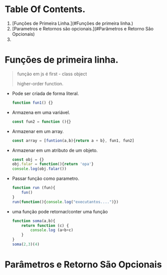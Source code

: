 # Table Of Contents.

1. [Funções de Primeira Linha.](#Funções de primeira linha.)
2. [Parametros e Retornos são opcionais.](#Parâmetros e Retorno São Opcionais)
3. 



# Funções de primeira linha.



> função em js é first - class object
>
> higher-order function.

* Pode ser criada de forma literal.

  ```javascript
  function fun1() {}
  ```

* Armazena em uma variável.

  ```javascript
  const fun2 = function (){}
  ```

* Armazenar em um array.

  ```javascript
  const array = [funtion(a,b){return a + b}, fun1, fun2]
  ```

* Armazenar em um atributo de um objeto.

  ```javascript
  const obj = {}
  obj.falar = function(){return 'opa'}
  console.log(obj.falar())
  ```

* Passar função como parametro.

  ``` javascript
  function run (fun){
      fun()
  }
  run(function(){console.log("executantos....")})
  ```

* uma função pode retornar/conter uma função

  ```javascript
  function soma(a,b){
      return function (c) {
          console.log (a+b+c)
      }
  }
  soma(2,3)(4)
  ```

  



#  Parâmetros e Retorno São Opcionais


